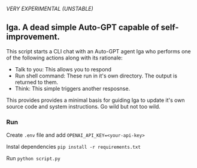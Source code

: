 *VERY EXPERIMENTAL (UNSTABLE)*
## Iga. A dead simple Auto-GPT capable of self-improvement.

This script starts a CLI chat with an Auto-GPT agent Iga who performs one of the following actions along with its rationale:
- Talk to you: This allows you to respond
- Run shell command: These run in it's own directory. The output is returned to them.
- Think: This simple triggers another resposnse.

This provides provides a minimal basis for guiding Iga to update it's own source code and system instructions. Go wild but not too wild.

### Run

Create `.env` file and add `OPENAI_API_KEY=<your-api-key>`

Instal dependencies `pip install -r requirements.txt`

Run `python script.py`